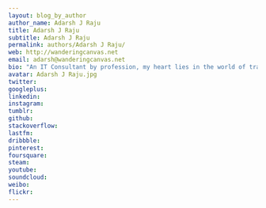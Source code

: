 ```yaml
---
layout: blog_by_author
author_name: Adarsh J Raju
title: Adarsh J Raju
subtitle: Adarsh J Raju
permalink: authors/Adarsh J Raju/
web: http://wanderingcanvas.net
email: adarsh@wanderingcanvas.net
bio: "An IT Consultant by profession, my heart lies in the world of travel and photography. Love for nature and traveling has been in my blood for as long as I can remember. Ever since I undertook the Naturalist Training program by Jungle Lodges and Resorts, my fascination for the natural world only grew exponentially and traveling to the wild a frequent affair. An affair that has taught me to observe and appreciate life around me as I have never done before. An affair that I hope will last a lifetime. My tryst with the wilderness began with my first trek to the tropical rainforests of Kudremukh in 2002. It was a trek through the heart of the Western Ghats traversing streams and waterfalls, bruising hands and legs sliding down mountain slopes, chased by a herd of Gaurs, losing trails and put up by a family we had never met before. What we assumed to be our last trek of our lives, turned out to be just the beginning."
avatar: Adarsh J Raju.jpg
twitter:
googleplus: 
linkedin: 
instagram:
tumblr:
github:
stackoverflow:
lastfm:
dribbble:
pinterest:
foursquare:
steam:
youtube:
soundcloud:
weibo:
flickr:
---
```

